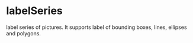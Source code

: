 # labelSeries
label series of pictures. It supports label of bounding boxes, lines, ellipses and polygons.
